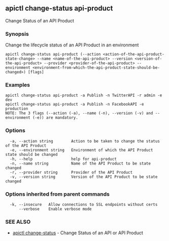 ## apictl change-status api-product

Change Status of an API Product

### Synopsis

Change the lifecycle status of an API Product in an environment

```
apictl change-status api-product (--action <action-of-the-api-product-state-change> --name <name-of-the-api-product> --version <version-of-the-api-product> --provider <provider-of-the-api-product> --environment <environment-from-which-the-api-product-state-should-be-changed>) [flags]
```

### Examples

```
apictl change-status api-product -a Publish -n TwitterAPI -r admin -e dev
apictl change-status api-product -a Publish -n FacebookAPI -e production
NOTE: The 3 flags (--action (-a), --name (-n), --version (-v) and --environment (-e)) are mandatory.
```

### Options

```
  -a, --action string        Action to be taken to change the status of the API Product
  -e, --environment string   Environment of which the API Product state should be changed
  -h, --help                 help for api-product
  -n, --name string          Name of the API Product to be state changed
  -r, --provider string      Provider of the API Product
  -v, --version string       Version of the API Product to be state changed
```

### Options inherited from parent commands

```
  -k, --insecure   Allow connections to SSL endpoints without certs
      --verbose    Enable verbose mode
```

### SEE ALSO

* [apictl change-status](apictl_change-status.md)	 - Change Status of an API or API Product

